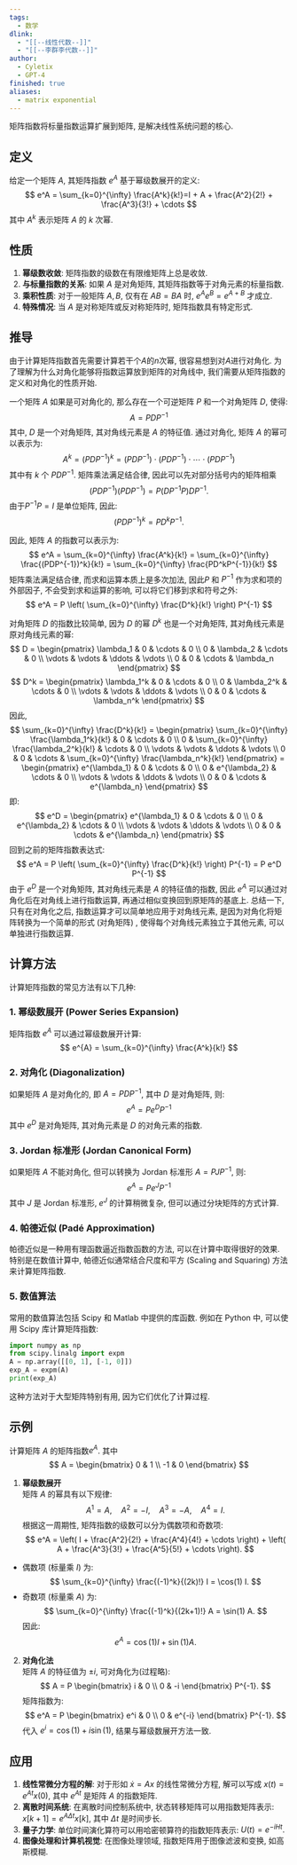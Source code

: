 ```yaml
---
tags:
  - 数学
dlink:
  - "[[--线性代数--]]"
  - "[[--李群李代数--]]"
author:
  - Cyletix
  - GPT-4
finished: true
aliases:
  - matrix exponential
---
```

矩阵指数将标量指数运算扩展到矩阵, 是解决线性系统问题的核心. 

## 定义
给定一个矩阵 $A$, 其矩阵指数 $e^A$ 基于幂级数展开的定义: 
$$
e^A = \sum_{k=0}^{\infty} \frac{A^k}{k!}=I + A + \frac{A^2}{2!} + \frac{A^3}{3!} + \cdots
$$
其中 $A^k$ 表示矩阵 $A$ 的 $k$ 次幂. 

## 性质
1. **幂级数收敛**: 矩阵指数的级数在有限维矩阵上总是收敛. 
2. **与标量指数的关系**: 如果 $A$ 是对角矩阵, 其矩阵指数等于对角元素的标量指数. 
3. **乘积性质**: 对于一般矩阵 $A, B$, 仅有在 $AB = BA$ 时,  $e^A e^B = e^{A+B}$ 才成立. 
4. **特殊情况**: 当 $A$ 是对称矩阵或反对称矩阵时, 矩阵指数具有特定形式. 

## 推导
由于计算矩阵指数首先需要计算若干个$A$的$n$次幂, 很容易想到对$A$进行对角化. 为了理解为什么对角化能够将指数运算放到矩阵的对角线中, 我们需要从矩阵指数的定义和对角化的性质开始. 

一个矩阵 $A$ 如果是可对角化的, 那么存在一个可逆矩阵 $P$ 和一个对角矩阵 $D$, 使得: 
$$
A = PDP^{-1}
$$
其中, $D$ 是一个对角矩阵, 其对角线元素是 $A$ 的特征值. 
通过对角化, 矩阵 $A$ 的幂可以表示为: 
$$
A^k = (PDP^{-1})^k = (PDP^{-1}) \cdot (PDP^{-1}) \cdot \cdots \cdot (PDP^{-1})
$$
其中有 $k$ 个 $PDP^{-1}$. 
矩阵乘法满足结合律, 因此可以先对部分括号内的矩阵相乘
$$
(PDP^{-1})(PDP^{-1}) = P(DP^{-1}P)D P^{-1}.
$$
由于$P^{-1}P = I$ 是单位矩阵, 因此: 
$$
(PDP^{-1})^k = PD^kP^{-1}.
$$

因此, 矩阵 $A$ 的指数可以表示为: 
$$
e^A = \sum_{k=0}^{\infty} \frac{A^k}{k!} = \sum_{k=0}^{\infty} \frac{(PDP^{-1})^k}{k!} = \sum_{k=0}^{\infty} \frac{PD^kP^{-1}}{k!}
$$
矩阵乘法满足结合律, 而求和运算本质上是多次加法, 因此$P$ 和 $P^{-1}$ 作为求和项的外部因子, 不会受到求和运算的影响, 可以将它们移到求和符号之外: 
$$
e^A = P \left( \sum_{k=0}^{\infty} \frac{D^k}{k!} \right) P^{-1}
$$

对角矩阵 $D$ 的指数比较简单, 因为 $D$ 的幂 $D^k$ 也是一个对角矩阵, 其对角线元素是原对角线元素的幂: 
$$
D = \begin{pmatrix}
\lambda_1 & 0 & \cdots & 0 \\
0 & \lambda_2 & \cdots & 0 \\
\vdots & \vdots & \ddots & \vdots \\
0 & 0 & \cdots & \lambda_n
\end{pmatrix}
$$
$$
D^k = \begin{pmatrix}
\lambda_1^k & 0 & \cdots & 0 \\
0 & \lambda_2^k & \cdots & 0 \\
\vdots & \vdots & \ddots & \vdots \\
0 & 0 & \cdots & \lambda_n^k
\end{pmatrix}
$$
因此, 
$$
\sum_{k=0}^{\infty} \frac{D^k}{k!} = \begin{pmatrix}
\sum_{k=0}^{\infty} \frac{\lambda_1^k}{k!} & 0 & \cdots & 0 \\
0 & \sum_{k=0}^{\infty} \frac{\lambda_2^k}{k!} & \cdots & 0 \\
\vdots & \vdots & \ddots & \vdots \\
0 & 0 & \cdots & \sum_{k=0}^{\infty} \frac{\lambda_n^k}{k!}
\end{pmatrix} = \begin{pmatrix}
e^{\lambda_1} & 0 & \cdots & 0 \\
0 & e^{\lambda_2} & \cdots & 0 \\
\vdots & \vdots & \ddots & \vdots \\
0 & 0 & \cdots & e^{\lambda_n}
\end{pmatrix}
$$
即: 
$$
e^D = \begin{pmatrix}
e^{\lambda_1} & 0 & \cdots & 0 \\
0 & e^{\lambda_2} & \cdots & 0 \\
\vdots & \vdots & \ddots & \vdots \\
0 & 0 & \cdots & e^{\lambda_n}
\end{pmatrix}
$$
回到之前的矩阵指数表达式: 
$$
e^A = P \left( \sum_{k=0}^{\infty} \frac{D^k}{k!} \right) P^{-1} = P e^D P^{-1}
$$
由于 $e^D$ 是一个对角矩阵, 其对角线元素是 $A$ 的特征值的指数, 因此 $e^A$ 可以通过对角化后在对角线上进行指数运算, 再通过相似变换回到原矩阵的基底上. 
总结一下, 只有在对角化之后, 指数运算才可以简单地应用于对角线元素, 是因为对角化将矩阵转换为一个简单的形式 (对角矩阵) , 使得每个对角线元素独立于其他元素, 可以单独进行指数运算. 

## 计算方法
计算矩阵指数的常见方法有以下几种: 
### 1. 幂级数展开 (Power Series Expansion)
矩阵指数 $e^{A}$ 可以通过幂级数展开计算: 
$$
e^{A} = \sum_{k=0}^{\infty} \frac{A^k}{k!}
$$
### 2. 对角化 (Diagonalization)
如果矩阵 $A$ 是对角化的, 即 $A = PDP^{-1}$, 其中 $D$ 是对角矩阵, 则: 
$$
e^{A} = P e^{D} P^{-1}
$$
其中 $e^{D}$ 是对角矩阵, 其对角元素是 $D$ 的对角元素的指数. 
### 3. Jordan 标准形 (Jordan Canonical Form)
如果矩阵 $A$ 不能对角化, 但可以转换为 Jordan 标准形 $A = PJP^{-1}$, 则: 
$$
e^{A} = P e^{J} P^{-1}
$$
其中 $J$ 是 Jordan 标准形, $e^{J}$ 的计算稍微复杂, 但可以通过分块矩阵的方式计算. 
### 4. 帕德近似 (Padé Approximation)
帕德近似是一种用有理函数逼近指数函数的方法, 可以在计算中取得很好的效果. 特别是在数值计算中, 帕德近似通常结合尺度和平方 (Scaling and Squaring) 方法来计算矩阵指数. 
### 5. 数值算法
常用的数值算法包括 Scipy 和 Matlab 中提供的库函数. 例如在 Python 中, 可以使用 Scipy 库计算矩阵指数: 
```python
import numpy as np
from scipy.linalg import expm
A = np.array([[0, 1], [-1, 0]])
exp_A = expm(A)
print(exp_A)
```
这种方法对于大型矩阵特别有用, 因为它们优化了计算过程. 

## 示例
计算矩阵 $A$ 的矩阵指数$e^A$. 其中
$$
A = \begin{bmatrix}
0 & 1 \\
-1 & 0
\end{bmatrix}
$$
1. **幂级数展开**  
矩阵 $A$ 的幂具有以下规律: 
$$
A^1 = A, \quad A^2 = -I, \quad A^3 = -A, \quad A^4 = I.
$$
根据这一周期性, 矩阵指数的级数可以分为偶数项和奇数项: 
$$
e^A = \left( I + \frac{A^2}{2!} + \frac{A^4}{4!} + \cdots \right) + \left( A + \frac{A^3}{3!} + \frac{A^5}{5!} + \cdots \right).
$$
- 偶数项 (标量乘 $I$) 为: 
$$
\sum_{k=0}^{\infty} \frac{(-1)^k}{(2k)!} I = \cos(1) I.
$$
- 奇数项 (标量乘 $A$) 为: 
$$
\sum_{k=0}^{\infty} \frac{(-1)^k}{(2k+1)!} A = \sin(1) A.
$$
因此: 
$$
e^A = \cos(1) I + \sin(1) A.
$$
2. **对角化法**  
矩阵 $A$ 的特征值为 $\pm i$, 可对角化为(过程略): 
$$
A = P \begin{bmatrix}
i & 0 \\
0 & -i
\end{bmatrix} P^{-1}.
$$
矩阵指数为: 
$$
e^A = P \begin{bmatrix}
e^i & 0 \\
0 & e^{-i}
\end{bmatrix} P^{-1}.
$$
代入 $e^{i} = \cos(1) + i \sin(1)$, 结果与幂级数展开方法一致. 

## 应用
1. **线性常微分方程的解**: 对于形如 $\dot{x} = Ax$ 的线性常微分方程, 解可以写成 $x(t) = e^{At} x(0)$, 其中 $e^{At}$ 是矩阵 $A$ 的指数矩阵. 
2. **离散时间系统**: 在离散时间控制系统中, 状态转移矩阵可以用指数矩阵表示: $x[k+1] = e^{A\Delta t} x[k]$, 其中 $\Delta t$ 是时间步长. 
3. **量子力学**: 单位时间演化算符可以用哈密顿算符的指数矩阵表示: $U(t) = e^{-iHt}.$
4. **图像处理和计算机视觉**: 在图像处理领域, 指数矩阵用于图像滤波和变换, 如高斯模糊. 